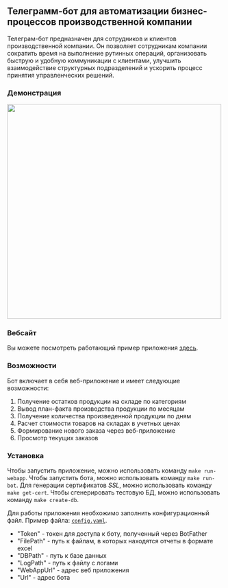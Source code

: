 ## Телеграмм-бот для автоматизации бизнес-процессов производственной компании
Телеграм-бот предназначен для сотрудников и клиентов производственной компании. Он позволяет сотрудникам компании сократить время на выполнение рутинных операций, организовать быструю и удобную коммуникации с клиентами, улучшить взаимодействие структурных подразделений и ускорить процесс принятия управленческих решений.

### Демонстрация
<img src="./example.gif" width="500">

### Вебсайт
Вы можете посмотреть работающий пример приложения [здесь](https://t.me/prod_update_test_bot).

### Возможности
Бот включает в себя веб-приложение и имеет следующие возможности:
1. Получение остатков продукции на складе по категориям
2. Вывод план-факта производства продукции по месяцам
3. Получение количества произведенной продукции по дням
4. Расчет стоимости товаров на складах в учетных ценах
5. Формирование нового заказа через веб-приложениe
6. Просмотр текущих заказов

### Установка
Чтобы запустить приложение, можно использовать команду `make run-webapp`.
Чтобы запустить бота, можно использовать команду `make run-bot`.
Для генерации сертификатов *SSL*, можно использовать команду `make get-cert`.
Чтобы сгенерировать тестовую БД, можно использовать команду `make create-db`.

Для работы приложения необхожимо заполнить конфигурационный файл.
Пример файла: [`config.yaml`](./example/example_config.yaml).
- "Token" - токен для доступа к боту, полученный через BotFather
- "FilePath" - путь к файлам, в которых находятся отчеты в формате excel
- "DBPath" - путь к базе данных
- "LogPath" - путь к файлу с логами
- "WebAppUrl" - адрес веб приложения
- "Url" - адрес бота
